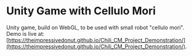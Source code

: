 # Unity Game with Cellulo Mori

Unity game, build on WebGL, to be used with small robot "cellulo mori".
Demo is live at: [https://theimpressivedonut.github.io/Chili_CM_Project_Demonstration/](https://theimpressivedonut.github.io/Chili_CM_Project_Demonstration/).
